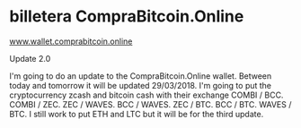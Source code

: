 # billetera CompraBitcoin.Online

www.wallet.comprabitcoin.online

Update 2.0

I'm going to do an update to the CompraBitcoin.Online wallet. Between today and tomorrow it will be updated 29/03/2018. I'm going to put the cryptocurrency zcash and bitcoin cash with their exchange COMBI / BCC. COMBI / ZEC. ZEC / WAVES. BCC / WAVES. ZEC / BTC. BCC / BTC. WAVES / BTC. I still work to put ETH and LTC but it will be for the third update.
